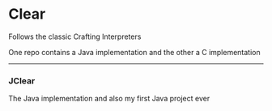 # Clear

Follows the classic Crafting Interpreters

One repo contains a Java implementation and the other a C implementation

---

### JClear

The Java implementation and also my first Java project ever